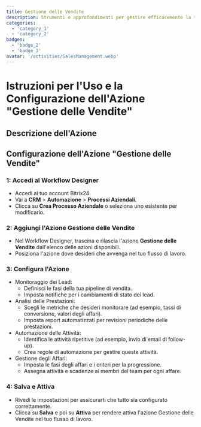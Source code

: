 ```yaml
---
title: Gestione delle Vendite
description: Strumenti e approfondimenti per gestire efficacemente la tua pipeline di vendita.
categories: 
  - 'category_1'
  - 'category_2'
badges: 
  - 'badge_2'
  - 'badge_3'
avatar: '/activities/SalesManagement.webp'
---
```


# Istruzioni per l'Uso e la Configurazione dell'Azione "Gestione delle Vendite"

## Descrizione dell'Azione

## **Configurazione dell'Azione "Gestione delle Vendite"**

### 1: Accedi al Workflow Designer
- Accedi al tuo account Bitrix24.
- Vai a **CRM** > **Automazione** > **Processi Aziendali**.
- Clicca su **Crea Processo Aziendale** o seleziona uno esistente per modificarlo.

### 2: Aggiungi l'Azione Gestione delle Vendite
- Nel Workflow Designer, trascina e rilascia l'azione **Gestione delle Vendite** dall'elenco delle azioni disponibili.
- Posiziona l'azione dove desideri che avvenga nel tuo flusso di lavoro.

### 3: Configura l'Azione
- Monitoraggio dei Lead:
  - Definisci le fasi della tua pipeline di vendita.
  - Imposta notifiche per i cambiamenti di stato dei lead.
- Analisi delle Prestazioni:
  - Scegli le metriche che desideri monitorare (ad esempio, tassi di conversione, valori degli affari).
  - Imposta report automatizzati per revisioni periodiche delle prestazioni.
- Automazione delle Attività:
  - Identifica le attività ripetitive (ad esempio, invio di email di follow-up).
  - Crea regole di automazione per gestire queste attività.
- Gestione degli Affari:
  - Imposta le fasi degli affari e i criteri per la progressione.
  - Assegna attività e scadenze ai membri del team per ogni affare.

### 4: Salva e Attiva
- Rivedi le impostazioni per assicurarti che tutto sia configurato correttamente.
- Clicca su **Salva** e poi su **Attiva** per rendere attiva l'azione Gestione delle Vendite nel tuo flusso di lavoro.
